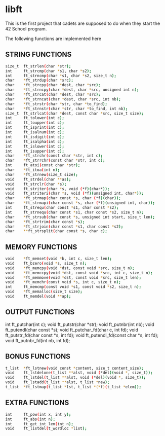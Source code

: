 # libft

This is the first project that cadets are supposed to do when they start the 42 School program.

The following functions are implemented here

## STRING FUNCTIONS

```bash
size_t	ft_strlen(char *str);
int		ft_strcmp(char *s1, char *s2);
int		ft_strncmp(char *s1, char *s2, size_t n);
char	*ft_strdup(char *src);
char	*ft_strcpy(char *dest, char *src);
char	*ft_strncpy(char *dest, char *src, unsigned int n);
char	*ft_strcat(char *dest, char *src);
char	*ft_strncat(char *dest, char *src, int nb);
char	*ft_strstr(char *str, char *to_find);
char	*ft_strnstr(char *str, char *to_find, int nb);
size_t	ft_strlcat(char *dest, const char *src, size_t size);
int		ft_tolower(int c);
int		ft_toupper(int c);
int		ft_isprint(int c);
int		ft_isalnum(int c);
int		ft_isdigit(int c);
int		ft_isalpha(int c);
int		ft_islower(int c);
int		ft_isupper(int c);
char	*ft_strchr(const char *str, int c);
char	*ft_strrchr(const char *str, int c);
int		ft_atoi(const char *str);
char	*ft_itoa(int n);
char	*ft_strnew(size_t size);
void	ft_strdel(char **as);
void	ft_strclr(char *s);
void	ft_striter(char *s, void (*f)(char*));
void	ft_striteri(char *s, void (*f)(unsigned int, char*));
char	*ft_strmap(char const *s, char (*f)(char));
char	*ft_strmapi(char const *s, char (*f)(unsigned int, char));
int		ft_strequ(char const *s1, char const *s2);
int		ft_strnequ(char const *s1, char const *s2, size_t n);
char	*ft_strsub(char const *s, unsigned int start, size_t len);
char	*ft_strtrim(char const *s);
char	*ft_strjoin(char const *s1, char const *s2);
char	**ft_strsplit(char const *s, char c);
```

## MEMORY FUNCTIONS

```bash
void	*ft_memset(void *b, int c, size_t len);
void	ft_bzero(void *s, size_t n);
void	*ft_memcpy(void *dst, const void *src, size_t n);
void	*ft_memccpy(void *dst, const void *src, int c, size_t n);
void	*ft_memmove(void *dst, const void *src, size_t len);
void	*ft_memchr(const void *s, int c, size_t n);
int		ft_memcmp(const void *s1, const void *s2, size_t n);
void	*ft_memalloc(size_t size);
void	ft_memdel(void **ap);
```
## OUTPUT FUNCTIONS

int		ft_putchar(int c);
void	ft_putstr(char *str);
void	ft_putnbr(int nb);
void	ft_putendl(char const *s);
void	ft_putchar_fd(char c, int fd);
void	ft_putstr_fd(char const *s, int fd);
void	ft_putendl_fd(const char *s, int fd);
void	ft_putnbr_fd(int nb, int fd);

## BONUS FUNCTIONS

```bash
t_list	*ft_lstnew(void const *content, size_t content_size);
void	ft_lstdelone(t_list **alst, void (*del)(void *, size_t));
void	ft_lstdel(t_list **alst, void (*del)(void *, size_t));
void	ft_lstadd(t_list **alst, t_list *new);
t_list	*ft_lstmap(t_list *lst, t_list *(*f)(t_list *elem));
```
## EXTRA FUNCTIONS 

```bash
int		ft_pow(int x, int y);
int		ft_abs(int n);
int		ft_get_int_len(int n);
void	ft_listdel(t_wordloc *list);
```
